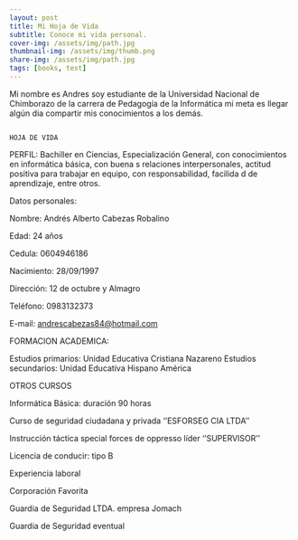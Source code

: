 ```yaml
---
layout: post
title: Mi Hoja de Vida
subtitle: Conoce mi vida personal.
cover-img: /assets/img/path.jpg
thumbnail-img: /assets/img/thumb.png
share-img: /assets/img/path.jpg
tags: [books, test]
---
```


<p>Mi nombre es Andres soy estudiante de la Universidad Nacional de Chimborazo de la carrera de Pedagogía de la Informática mi meta es llegar algún dia compartir mis conocimientos a los demás.</p>
   
   
    
                                                                                    HOJA DE VIDA
PERFIL:
Bachiller en Ciencias, Especialización General, con conocimientos en informática básica, con buena
s relaciones interpersonales, actitud positiva para trabajar en equipo, con responsabilidad, facilida
d de aprendizaje, entre otros.

Datos personales: 

Nombre: Andrés Alberto Cabezas Robalino

Edad: 24 años

Cedula: 0604946186

Nacimiento: 28/09/1997

Dirección: 12 de octubre y Almagro

Teléfono: 0983132373 

E-mail: andrescabezas84@hotmail.com 

FORMACION ACADEMICA:

Estudios primarios: Unidad Educativa Cristiana Nazareno
Estudios secundarios: Unidad Educativa Hispano América

OTROS CURSOS

Informática Básica: duración 90 horas 

Curso de seguridad ciudadana y privada ‘’ESFORSEG CIA LTDA’’

Instrucción táctica special forces de oppresso líder ‘’SUPERVISOR’’

Licencia de conducir: tipo B 

Experiencia laboral

Corporación Favorita 

Guardia de Seguridad LTDA. empresa Jomach 

Guardia de Seguridad eventual
